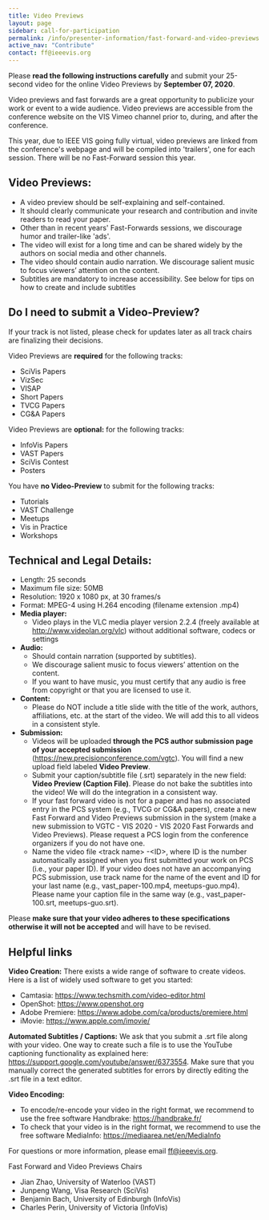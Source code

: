 ```yaml
---
title: Video Previews
layout: page
sidebar: call-for-participation
permalink: /info/presenter-information/fast-forward-and-video-previews
active_nav: "Contribute"
contact: ff@ieeevis.org
---
```



Please **read the following instructions carefully** and submit your
25-second video for the online Video Previews by **September 07, 2020**.


Video previews and fast forwards are a great opportunity to publicize
your work or event to a wide audience. Video previews are accessible
from the conference website on the VIS Vimeo channel prior to, during,
and after the conference. 




This year, due to IEEE VIS going fully virtual, video previews are linked 
from the conference's webpage and will be compiled into 'trailers', one for
each session. There will be no Fast-Forward session this year. 




<!--
At least one author for each accepted
submission is required to present a 25-second preview of their work
during a Fast Forward (FF) session held at the conference. The same
25-second video supports both purposes: it will be archivally
available as a standalone video with audio track, and it will also be
played during the FF session **without** the audio track while the
author speaks. Voiceover narration in the audio track is strongly
recommended to make the archival video most useful, but is not
mandatory.
-->


<!--
<style>
td.videopreview {
background-color: #fde5cc;
}
td.fastforward {
background-color: #d9ead2;
}
td.left {
font-weight: bold;
vertical-align: top;
}
</style>


<table>
<thead align="center"><td></td><td class="videopreview"><b>Video Preview</b></td><td class="fastforward"><b>Fast Forward</b></td></thead>
<tbody>
<tr><td class="left">What</td><td class="videopreview">The video preview will be hosted at a video platform (Vimeo) and should advertise your work in a way that motivates viewers to read the paper. It will exist for a long time.</td>
  
<td class="fastforward">The fast forward video is the video preview <b>without any audio track</b>. The visuals should support your on-stage oral advertisement to join your conference presentation.</td></tr>
<tr><td class="left">Format</td><td colspan="2">
<b>Length:</b> 25 seconds - DO NOT include a title slide<br>
<b>Maximum file size:</b> 50MB<br>
<b>Resolution:</b> 1280 x 720 px, at 24 to 30 frames/s<br>
<b>Format:</b> MPEG-4 using H.264 encoding<br>
<b>Testing:</b> Your video should play in VLC media player version 2.2.4<br>
** More details below
</td></tr>
<tr><td class="left">Audio</td><td class="videopreview">Narration and free-to-use music<br>
** More details below</td><td class="fastforward">None</td></tr>
<tr><td rowspan="2" class="left">Who</td><td colspan="2">Papers (VAST, InfoVis, SciVis, Short Papers, TVCG, CG&amp;A, VISAP)<br>Panels<br>
** Please submit only one video that can be used with audio as VP and without audio as FF</td></tr>
<tr><td class="videopreview">Posters (all)</td><td class="fastforward">Posters (only best and honorable mention posters)<br>SciVis contest<br>VISAP art event<br>Supporters<br></td></tr>
</tbody>
</table>
-->


## Video Previews: 


- A video preview should be self-explaining and self-contained. 
- It should clearly communicate your research and contribution and invite readers to read your paper.
- Other than in recent years' Fast-Forwards sessions, we discourage humor and trailer-like 'ads'. 
- The video will exist for a long time and can be shared widely by the authors on social media and other channels. 
- The video should contain audio narration. We discourage salient music to focus viewers’ attention on the content.
- Subtitles are mandatory to increase accessibility. See below for tips on how to create and include subtitles


## Do I need to submit a Video-Preview? 
If your track is not listed, please check for updates later as all track chairs are finalizing their decisions.


Video Previews are **required** for the following tracks:
- SciVis Papers
- VizSec
- VISAP
- Short Papers
- TVCG Papers
- CG&amp;A Papers


Video Previews are **optional:** for the following tracks:
- InfoVis Papers
- VAST Papers
- SciVis Contest
- Posters


You have **no Video-Preview** to submit for the following tracks:
- Tutorials
- VAST Challenge
- Meetups
- Vis in Practice
- Workshops




## Technical and Legal Details: 


- Length: 25 seconds
- Maximum file size: 50MB
- Resolution: 1920 x 1080 px, at 30 frames/s
- Format: MPEG-4 using H.264 encoding (filename extension .mp4)
- **Media player:**
  - Video plays in the VLC media player version 2.2.4 (freely available at http://www.videolan.org/vlc) without additional software, codecs or settings
- **Audio:**
  - Should contain narration (supported by subtitles). 
  - We discourage salient music to focus viewers’ attention on the content.
  - If you want to have music, you must certify that any audio is free from copyright or that you are licensed to use it.
- **Content:** 
  - Please do NOT include a title slide with the title of the work, authors, affiliations, etc. at the start of the video. We will add this to all videos in a consistent style.
- **Submission:**
  - Videos will be uploaded **through the PCS author submission page of your accepted submission** (https://new.precisionconference.com/vgtc). You will find a new upload field labeled **Video Preview**.  
  - Submit your caption/subtitle file (.srt) separately in the new field: **Video Preview (Caption File)**. Please do not bake the subtitles into the video! We will do the integration in a consistent way.
  - If your fast forward video is not for a paper and has no associated entry in the PCS system (e.g., TVCG or CG&amp;A papers), create a new Fast Forward and Video Previews submission in the system (make a new submission to VGTC - VIS 2020 - VIS 2020 Fast Forwards and Video Previews). Please request a PCS login from the conference organizers if you do not have one.  
  - Name the video file &lt;track name&gt; -&lt;ID&gt;, where ID is the number automatically assigned when you first submitted your work on PCS (i.e., your paper ID). If your video does not have an accompanying PCS submission, use track name for the name of the event and ID for your last name (e.g., vast_paper-100.mp4, meetups-guo.mp4). Please name your caption file in the same way (e.g., vast_paper-100.srt, meetups-guo.srt).


Please **make sure that your video adheres to these specifications otherwise it will not be accepted** and will have to be revised.


## Helpful links


**Video Creation:**
There exists a wide range of software to create videos. Here is a list of widely used software to get you started:
- Camtasia: https://www.techsmith.com/video-editor.html
- OpenShot: https://www.openshot.org 
- Adobe Premiere:  https://www.adobe.com/ca/products/premiere.html	
- iMovie: https://www.apple.com/imovie/


**Automated Subtitles / Captions:**
We ask that you submit a .srt file along with your video. One way to create such a file is to use the YouTube captioning functionality as explained here:  https://support.google.com/youtube/answer/6373554. Make sure that you manually correct the generated subtitles for errors by directly editing the .srt file in a text editor. 


**Video Encoding:** 
- To encode/re-encode your video in the right format, we recommend to use the free software Handbrake: https://handbrake.fr/ 
- To check that your video is in the right format, we recommend to use the free software MediaInfo: https://mediaarea.net/en/MediaInfo




For questions or more information, please email ff@ieeevis.org.




Fast Forward and Video Previews Chairs


- Jian Zhao, University of Waterloo (VAST)
- Junpeng Wang, Visa Research (SciVis)
- Benjamin Bach, University of Edinburgh (InfoVis)
- Charles Perin, University of Victoria (InfoVis)

